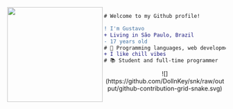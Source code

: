 <img align="left" height="220" src="https://i2.wp.com/cdn.statically.io/img/data.whicdn.com/images/322812879/original.gif"/>

```diff
# Welcome to my Github profile!

! I'm Gustavo
+ Living in São Paulo, Brazil
- 17 years old
# 📖 Programming languages, web development
+ I like chill vibes
# 📚 Student and full-time programmer
```

<p align=center>
    ![](https://github.com/DollnKey/snk/raw/output/github-contribution-grid-snake.svg)
</p>
